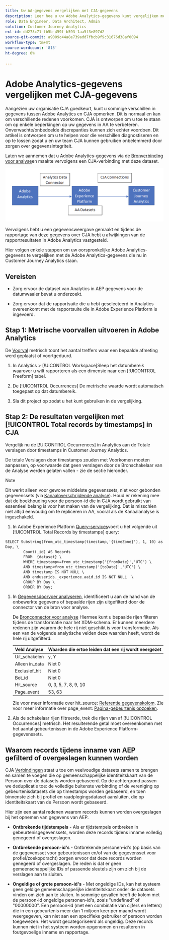 ```yaml
---
title: Uw AA-gegevens vergelijken met CJA-gegevens
description: Leer hoe u uw Adobe Analytics-gegevens kunt vergelijken met gegevens in Customer Journey Analytics
role: Data Engineer, Data Architect, Admin
solution: Customer Journey Analytics
exl-id: dd273c71-fb5b-459f-b593-1aa5f3e897d2
source-git-commit: a9009c44a8e739add7fbcb9f9c31676d38af0094
workflow-type: tm+mt
source-wordcount: '815'
ht-degree: 0%

---
```


# Adobe Analytics-gegevens vergelijken met CJA-gegevens

Aangezien uw organisatie CJA goedkeurt, kunt u sommige verschillen in gegevens tussen Adobe Analytics en CJA opmerken. Dit is normaal en kan om verschillende redenen voorkomen. CJA is ontworpen om u toe te staan om op enkele beperkingen op uw gegevens in AA te verbeteren. Onverwachte/onbedoelde discrepanties kunnen zich echter voordoen. Dit artikel is ontworpen om u te helpen voor die verschillen diagnostiseren en op te lossen zodat u en uw team CJA kunnen gebruiken onbelemmerd door zorgen over gegevensintegriteit.

Laten we aannemen dat u Adobe Analytics-gegevens via de [Bronverbinding voor analyse](https://experienceleague.adobe.com/docs/experience-platform/sources/ui-tutorials/create/adobe-applications/analytics.html)en maakte vervolgens een CJA-verbinding met deze dataset.

![gegevensstroom](assets/compare.png)

Vervolgens hebt u een gegevensweergave gemaakt en tijdens de rapportage van deze gegevens over CJA hebt u afwijkingen van de rapportresultaten in Adobe Analytics vastgesteld.

Hier volgen enkele stappen om uw oorspronkelijke Adobe Analytics-gegevens te vergelijken met de Adobe Analytics-gegevens die nu in Customer Journey Analytics staan.

## Vereisten

* Zorg ervoor de dataset van Analytics in AEP gegevens voor de datumwaaier bevat u onderzoekt.

* Zorg ervoor dat de rapportsuite die u hebt geselecteerd in Analytics overeenkomt met de rapportsuite die in Adobe Experience Platform is ingevoerd.

## Stap 1: Metrische voorvallen uitvoeren in Adobe Analytics

De [Voorval](https://experienceleague.adobe.com/docs/analytics/components/metrics/occurrences.html) metrisch toont het aantal treffers waar een bepaalde afmeting werd geplaatst of voortgeduurd.

1. In Analytics > [!UICONTROL Workspace]Sleep het datumbereik waarover u wilt rapporteren als een dimensie naar een [!UICONTROL Freeform] tabel.

1. De [!UICONTROL Occurrences] De metrische waarde wordt automatisch toegepast op dat datumbereik.

1. Sla dit project op zodat u het kunt gebruiken in de vergelijking.

## Stap 2: De resultaten vergelijken met [!UICONTROL Total records by timestamps] in CJA

Vergelijk nu de [!UICONTROL Occurrences] in Analytics aan de Totale verslagen door timestamps in Customer Journey Analytics.

De totale Verslagen door timestamps zouden met Voorkomen moeten aanpassen, op voorwaarde dat geen verslagen door de Bronschakelaar van de Analyse werden gelaten vallen - zie de sectie hieronder.

>[!NOTE]
>
>Dit werkt alleen voor gewone middelste gegevenssets, niet voor gebonden gegevenssets (via [Kanaaloverschrijdende analyse](/help/cca/overview.md)). Houd er rekening mee dat de boekhouding voor de persoon-id die in CJA wordt gebruikt van essentieel belang is voor het maken van de vergelijking. Dat is misschien niet altijd eenvoudig om te repliceren in AA, vooral als de Kanaalanalyse is ingeschakeld.

1. In Adobe Experience Platform [Query-services](https://experienceleague.adobe.com/docs/experience-platform/query/best-practices/adobe-analytics.html)voert u het volgende uit [!UICONTROL Total Records by timestamps] query:

```
SELECT Substring(from_utc_timestamp(timestamp,'{timeZone}'), 1, 10) as Day, \ 
        Count(_id) AS Records 
        FROM  {dataset} \ 
        WHERE timestamp>=from_utc_timestamp('{fromDate}','UTC') \ 
        AND timestamp<from_utc_timestamp('{toDate}','UTC') \ 
        AND timestamp IS NOT NULL \ 
        AND enduserids._experience.aaid.id IS NOT NULL  \ 
        GROUP BY Day \ 
        ORDER BY Day; 
```

1. In [Gegevensdoorvoer analyseren](https://experienceleague.adobe.com/docs/analytics/export/analytics-data-feed/data-feed-contents/datafeeds-reference.html), identificeert u aan de hand van de onbewerkte gegevens of bepaalde rijen zijn uitgefilterd door de connector van de bron voor analyse.

   De [Bronconnector voor analyse](https://experienceleague.adobe.com/docs/experience-platform/sources/ui-tutorials/create/adobe-applications/analytics.html) Hiermee kunt u bepaalde rijen filteren tijdens de transformatie naar het XDM-schema. Er kunnen meerdere redenen zijn waarom de hele rij niet geschikt is voor transformatie. Als een van de volgende analytische velden deze waarden heeft, wordt de hele rij uitgefilterd.

   | Veld Analyse | Waarden die ertoe leiden dat een rij wordt neergezet |
   | --- | --- |
   | Uit_schakelen | y, Y |
   | Alleen in_data | Niet 0 |
   | Exclusief_hit | Niet 0 |
   | Bot_id | Niet 0 |
   | Hit_source | 0, 3, 5, 7, 8, 9, 10 |
   | Page_event | 53, 63 |

   Zie voor meer informatie over hit\_source: [Referentie gegevenskolom](https://experienceleague.adobe.com/docs/analytics/export/analytics-data-feed/data-feed-contents/datafeeds-reference.html?lang=en). Zie voor meer informatie over page\_event: [Pagina-gebeurtenis opzoeken](https://experienceleague.adobe.com/docs/analytics/export/analytics-data-feed/data-feed-contents/datafeeds-page-event.html?lang=en).

1. Als de schakelaar rijen filtreerde, trek die rijen van af [!UICONTROL Occurrences] metrisch. Het resulterende getal moet overeenkomen met het aantal gebeurtenissen in de Adobe Experience Platform-gegevenssets.

## Waarom records tijdens inname van AEP gefilterd of overgeslagen kunnen worden

CJA [Verbindingen](/help/connections/create-connection.md) staat u toe om veelvoudige datasets samen te brengen en samen te voegen die op gemeenschappelijke identiteitskaart van de Persoon over de datasets worden gebaseerd. Op de achtergrond passen we deduplicatie toe: de volledige buitenste verbinding of de vereniging op gebeurtenisdatasets die op timestamps worden gebaseerd, en toen binnenste zich bij profiel en raadplegingsdataset aansluiten, die op identiteitskaart van de Persoon wordt gebaseerd.

Hier zijn een aantal redenen waarom records kunnen worden overgeslagen bij het opnemen van gegevens van AEP.

* **Ontbrekende tijdstempels** - Als er tijdstempels ontbreken in gebeurtenisgegevenssets, worden deze records tijdens inname volledig genegeerd of overgeslagen.

* **Ontbrekende persoon-id&#39;s** - Ontbrekende personen-id&#39;s (op basis van de gegevensset voor gebeurtenissen en/of van de gegevensset voor profiel/zoekopdracht) zorgen ervoor dat deze records worden genegeerd of overgeslagen. De reden is dat er geen gemeenschappelijke IDs of passende sleutels zijn om zich bij de verslagen aan te sluiten.

* **Ongeldige of grote persoon-id&#39;s** - Met ongeldige IDs, kan het systeem geen geldige gemeenschappelijke identiteitskaart onder de datasets vinden om zich aan te sluiten. In sommige gevallen heeft de kolom met de persoon-id ongeldige personen-id&#39;s, zoals &quot;undefined&quot; of &quot;00000000&quot;. Een persoon-id (met een combinatie van cijfers en letters) die in een gebeurtenis meer dan 1 miljoen keer per maand wordt weergegeven, kan niet aan een specifieke gebruiker of persoon worden toegewezen. Het wordt gecategoriseerd als ongeldig. Deze records kunnen niet in het systeem worden opgenomen en resulteren in foutgevoelige inname en rapportage.

